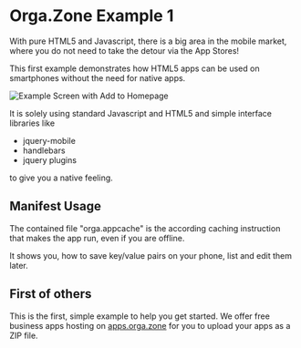 Orga.Zone Example 1
===================
With pure HTML5 and Javascript, there is a big area in the mobile market, where you do not
need to take the detour via the App Stores!

This first example demonstrates how HTML5 apps can be used on smartphones without the need for native apps.

![Example Screen with Add to Homepage](https://apps.orga.zone/up/5/5/screen.png)

It is solely using standard Javascript and HTML5 and simple interface libraries like

*   jquery-mobile
*   handlebars
*   jquery plugins

to give you a native feeling.

Manifest Usage
--------------------

The contained file "orga.appcache" is the according caching instruction that makes the
app run, even if you are offline.

It shows you, how to save key/value pairs on your phone, list and edit them later.


First of others
---------------------

This is the first, simple example to help you get started. We offer free business
apps hosting on [apps.orga.zone](https://apps.orga.zone/en/) for you to upload your
apps as a ZIP file.

